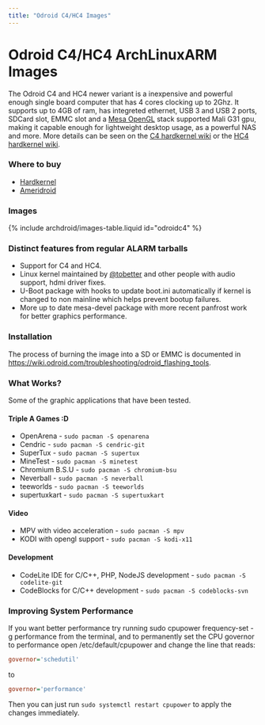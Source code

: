 ```yaml
---
title: "Odroid C4/HC4 Images"
---
```


# Odroid C4/HC4 ArchLinuxARM Images

The Odroid C4 and HC4 newer variant is a inexpensive and powerful enough
single board computer that has 4 cores clocking up to 2Ghz. It supports
up to 4GB of ram, has integreted ethernet, USB 3 and USB 2 ports, SDCard slot,
EMMC slot and a [Mesa OpenGL] stack supported Mali G31 gpu, making it capable
enough for lightweight desktop usage, as a powerful NAS and more. More details
can be seen on the [C4 hardkernel wiki] or the [HC4 hardkernel wiki].

### Where to buy

* [Hardkernel]
* [Ameridroid]

### Images

{% include archdroid/images-table.liquid id="odroidc4" %}

### Distinct features from regular ALARM tarballs

* Support for C4 and HC4.
* Linux kernel maintained by [@tobetter] and other people with audio support,
  hdmi driver fixes.
* U-Boot package with hooks to update boot.ini automatically if kernel is
  changed to non mainline which helps prevent bootup failures.
* More up to date mesa-devel package with more recent panfrost work for better
  graphics performance.

### Installation

The process of burning the image into a SD or EMMC is documented in
<https://wiki.odroid.com/troubleshooting/odroid_flashing_tools>.

### What Works?

Some of the graphic applications that have been tested.

#### Triple A Games :D

* OpenArena - `sudo pacman -S openarena`
* Cendric - `sudo pacman -S cendric-git`
* SuperTux - `sudo pacman -S supertux`
* MineTest - `sudo pacman -S minetest`
* Chromium B.S.U - `sudo pacman -S chromium-bsu`
* Neverball - `sudo pacman -S neverball`
* teeworlds - `sudo pacman -S teeworlds`
* supertuxkart - `sudo pacman -S supertuxkart`

#### Video

* MPV with video acceleration - `sudo pacman -S mpv`
* KODI with opengl support - `sudo pacman -S kodi-x11`

#### Development

* CodeLite IDE for C/C++, PHP, NodeJS development - `sudo pacman -S codelite-git`
* CodeBlocks for C/C++ development - `sudo pacman -S codeblocks-svn`

### Improving System Performance

If you want better performance try running sudo cpupower frequency-set -g
performance from the terminal, and to permanently set the CPU governor to
performance open /etc/default/cpupower and change the line that reads:

```ini
governor='schedutil'
```
to
```ini
governor='performance'
```

Then you can just run `sudo systemctl restart cpupower` to apply the changes
immediately.

[@tobetter]: https://github.com/tobetter
[Ameridroid]:          https://www.ameridroid.com/
[Hardkernel]:          https://www.hardkernel.com/
[C4 Hardkernel wiki]:  https://wiki.odroid.com/odroid-c4/odroid-c4
[HC4 Hardkernel wiki]: https://wiki.odroid.com/odroid-hc4/odroid-hc4
[Mesa OpenGL]:         https://mesa3d.org

